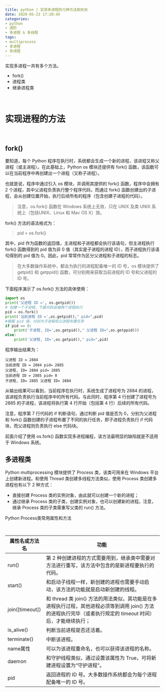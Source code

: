 ```yaml
---
title: python | 实现多进程的几种方法和优劣
date: 2020-05-23 17:20:45
categories:
- python
- 进阶
- 多进程 & 多线程
tags:
- multiprocess
- 多进程
- 多线程
---
```

实现多进程一共有多个方法。

- fork()
- 进程类
- 继承进程类

<!-- more -->

<br/>

# 实现进程的方法

<br/>

## fork()

要知道，每个 Python 程序在执行时，系统都会生成一个新的进程，该进程又称父进程（或主进程）。在此基础上，Python os 模块还提供有 fork() 函数，该函数可以在当前程序中再创建出一个进程（又称子进程）。

也就是说，程序中通过引入 os 模块，并调用其提供的 fork() 函数，程序中会拥有 2 个进程，其中父进程负责执行整个程序代码，而通过 fork() 函数创建出的子进程，会从创建位置开始，执行后续所有的程序（包含创建子进程的代码）。

>注意，os.fork() 函数在 Windows 系统上无效，只在 UNIX 及类 UNIX 系统上（包括UNIX、Linux 和 Mac OS X）效。

fork() 方法的语法格式为：

>pid = os.fork()

其中，pid 作为函数的返回值，主进程和子进程都会执行该语句，但主进程执行 fork() 函数得到的 pid 值为非 0 值（其实是子进程的进程 ID），而子进程执行该语句得到的 pid 值为 0。因此，pid 常常作为区分父进程和子进程的标志。

>在大多数操作系统中，都会为执行的进程配备唯一的 ID 号，os 模块提供了 getpid() 和 getppid() 函数，可分别用来获取当前进程的 ID 号和父进程的 ID 号。

下面程序演示了 os.fork() 方法的具体使用：

```python
import os
print('父进程 ID =', os.getpid())
# 创建一个子进程，下面代码会被两个进程执行
pid = os.fork()
print('当前进程 ID =',os.getpid()," pid=",pid)
#根据 pid 值，分别为子进程和父进程布置任务
if pid == 0:
    print('子进程, ID=',os.getpid()," 父进程 ID=",os.getppid())
else:
    print('父进程, ID=',os.getpid()," pid=",pid)
```

程序输出结果为：
    
    父进程 ID = 2884
    当前进程 ID = 2884 pid= 2885
    父进程, ID= 2884 pid= 2885
    当前进程 ID = 2885 pid= 0
    子进程, ID= 2885 父进程 ID= 2884

从输出结果可以看到，当前程序在执行时，系统生成了进程号为 2884 的进程，该进程负责执行当前程序中的所有代码。与此同时，程序第 4 行创建了进程号为 2885 的子进程，该进程将执行第 4 行开始（包括第 4 行）后续的所有代码。

注意，程序第 7 行代码的 if 判断语句，通过判断 pid 值是否为 0，分别为父进程和 fork() 函数创建的子进程布置了不同的执行任务，即子进程负责执行 if 代码块，而父进程则负责执行 else 代码块。

前面介绍了使用 os.fork() 函数实现多进程编程，该方法最明显的缺陷就是不适用于 Windows 系统。

## 多进程类

Python multiprocessing 模块提供了 Process 类，该类可用来在 Windows 平台上创建新进程。和使用 Thread 类创建多线程方法类似，使用 Process 类创建多进程也有以下 2 种方式：

- 直接创建 Process 类的实例对象，由此就可以创建一个新的进程；
- 通过继承 Process 类的子类，创建实例对象，也可以创建新的进程。注意，继承 Process 类的子类需重写父类的 run() 方法。

Python Process类常用属性和方法

<br/>

|属性名或方法名|	功能|
|---|---|
|run()|	第 2 种创建进程的方式需要用到，继承类中需要对方法进行重写，该方法中包含的是新进程要执行的代码。|
|start()|	和启动子线程一样，新创建的进程也需要手动启动，该方法的功能就是启动新创建的线程。|
|join([timeout])|	和 thread 类 join() 方法的用法类似，其功能是在多进程执行过程，其他进程必须等到调用 join() 方法的进程执行完毕（或者执行规定的 timeout 时间）后，才能继续执行；|
|is_alive()|	判断当前进程是否还活着。|
|terminate()|	中断该进程。|
|name属性|	可以为该进程重命名，也可以获得该进程的名称。|
|daemon|	和守护线程类似，通过设置该属性为 True，可将新建进程设置为“守护进程”。|
|pid|	返回进程的 ID 号。大多数操作系统都会为每个进程配备唯一的 ID 号。|
